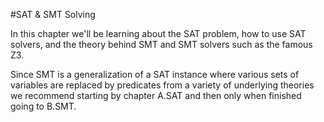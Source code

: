 #SAT & SMT Solving

In this chapter we'll be learning about the SAT problem, how to use SAT solvers, and the theory behind SMT and SMT solvers such as the famous Z3.

Since SMT is a generalization of a SAT instance where various sets of variables are replaced by predicates from a variety of underlying theories we recommend starting by chapter A.SAT and then only when finished going to B.SMT.
